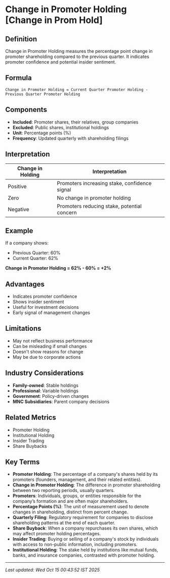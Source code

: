 # Change in Promoter Holding [Change in Prom Hold]

## Definition
Change in Promoter Holding measures the percentage point change in promoter shareholding compared to the previous quarter. It indicates promoter confidence and potential insider sentiment.

## Formula
```text
Change in Promoter Holding = Current Quarter Promoter Holding - Previous Quarter Promoter Holding
```

## Components
- **Included**: Promoter shares, their relatives, group companies
- **Excluded**: Public shares, institutional holdings
- **Unit**: Percentage points (%)
- **Frequency**: Updated quarterly with shareholding filings

## Interpretation
| Change in Holding | Interpretation |
|-------------------|----------------|
| Positive | Promoters increasing stake, confidence signal |
| Zero | No change in promoter holding |
| Negative | Promoters reducing stake, potential concern |

## Example
If a company shows:
- Previous Quarter: 60%
- Current Quarter: 62%

**Change in Promoter Holding = 62% - 60% = +2%**

## Advantages
- Indicates promoter confidence
- Shows insider sentiment
- Useful for investment decisions
- Early signal of management changes

## Limitations
- May not reflect business performance
- Can be misleading if small changes
- Doesn't show reasons for change
- May be due to corporate actions

## Industry Considerations
- **Family-owned**: Stable holdings
- **Professional**: Variable holdings
- **Government**: Policy-driven changes
- **MNC Subsidiaries**: Parent company decisions

## Related Metrics
- Promoter Holding
- Institutional Holding
- Insider Trading
- Share Buybacks

## Key Terms
- **Promoter Holding**: The percentage of a company's shares held by its promoters (founders, management, and their related entities).
- **Change in Promoter Holding**: The difference in promoter shareholding between two reporting periods, usually quarters.
- **Promoters**: Individuals, groups, or entities responsible for the company’s formation and are often major shareholders.
- **Percentage Points (%)**: The unit of measurement used to denote changes in shareholding, distinct from percent change.
- **Quarterly Filing**: Regulatory requirement for companies to disclose shareholding patterns at the end of each quarter.
- **Share Buyback**: When a company repurchases its own shares, which may affect promoter holding percentages.
- **Insider Trading**: Buying or selling of a company's stock by individuals with access to non-public information, including promoters.
- **Institutional Holding**: The stake held by institutions like mutual funds, banks, and insurance companies, contrasted with promoter holding.

---
*Last updated: Wed Oct 15 00:43:52 IST 2025*
